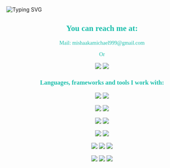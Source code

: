 <div>
<div>
<a align="center" ><img src="https://readme-typing-svg.herokuapp.com?font=Fira+Code&size=25&pause=1000&color=9E19BEFF&background=96C8FF00&random=false&width=435&lines=Hi%2C+I'm+Mykhailo+Marchuk" alt="Typing SVG" /></a>
</div>
<div>
<h2 align="center" style="font-family:verdana; color:#19beab;" >You can reach me at:</h2>
<p align="center" style="font-family:verdana; color:#19beab;">Mail: mishaakamichael999@gmail.com</p>
<p align="center" style="font-family:verdana; color:#19beab;">Or</p>
<p align="center"> 
<a href="https://t.me/mishaakamichael999"><img src="https://img.shields.io/badge/Telegram-2CA5E0?style=for-the-badge&logo=telegram&logoColor=white"></a>
<a href="https://www.linkedin.com/in/mishaakamichael999/"><img src="https://img.shields.io/badge/linkedin-%230077B5.svg?style=for-the-badge&logo=linkedin&logoColor=white"></a>
<p align="center"></p>
</div>

<h3 align="center" style="font-family:verdana; color:#19beab;">Languages, frameworks and tools I work with:</h3>
<p align="center">
<a> <img src="https://img.shields.io/badge/AWS-%23FF9900.svg?style=for-the-badge&logo=amazon-aws&logoColor=white"></a>
<a> <img src="https://img.shields.io/badge/docker-%230db7ed.svg?style=for-the-badge&logo=docker&logoColor=white">
</a>
</p>
<p align="center">
<a> <img src="https://img.shields.io/badge/java-%23ED8B00.svg?style=for-the-badge&logo=openjdk&logoColor=white"></a>
<a> <img src="https://img.shields.io/badge/IntelliJIDEA-000000.svg?style=for-the-badge&logo=intellij-idea&logoColor=white"></a>
</p>

<p align="center">
<a> <img src="https://img.shields.io/badge/spring-%236DB33F.svg?style=for-the-badge&logo=spring&logoColor=white"></a>
<a> <img src="https://img.shields.io/badge/Hibernate-59666C?style=for-the-badge&logo=Hibernate&logoColor=white"></a>
</p>
<p align="center">
<a> <img src="https://img.shields.io/badge/Apache%20Maven-C71A36?style=for-the-badge&logo=Apache%20Maven&logoColor=white">
</a>
<a> <img src="https://img.shields.io/badge/Gradle-02303A.svg?style=for-the-badge&logo=Gradle&logoColor=white">
</a>
</p>


<p align="center">
<a> <img src="https://img.shields.io/badge/postgres-%23316192.svg?style=for-the-badge&logo=postgresql&logoColor=white">
</a>
<a> <img src="https://img.shields.io/badge/mysql-%2300f.svg?style=for-the-badge&logo=mysql&logoColor=white">
</a>
<a> <img src="https://img.shields.io/badge/Oracle-F80000?style=for-the-badge&logo=oracle&logoColor=white">
</a>
</p>



<p align="center">
<a> <img src="https://img.shields.io/badge/Postman-FF6C37?style=for-the-badge&logo=postman&logoColor=white">
</a>
<a> <img src="https://img.shields.io/badge/github%20actions-%232671E5.svg?style=for-the-badge&logo=githubactions&logoColor=white">
</a>
<a> <img src="https://img.shields.io/badge/jenkins-%232C5263.svg?style=for-the-badge&logo=jenkins&logoColor=white">
</a>
</p>


</div>


